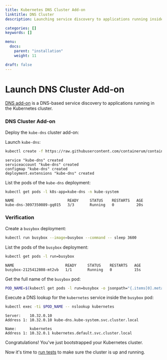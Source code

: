 ```yaml
---
title: Kubernetes DNS Cluster Add-on
linktitle: DNS Cluster
description: Launching service discovery to applications running inside the Kubernetes cluster.

categories: []
keywords: []

menu:
  docs:
    parent: "installation"
    weight: 11

draft: false
---
```


# Launch DNS Cluster Add-on

[DNS add-on](https://kubernetes.io/docs/concepts/services-networking/dns-pod-service/) is a DNS-based service discovery to applications running in the Kubernetes cluster.

### DNS Cluster Add-on

Deploy the `kube-dns` cluster add-on:

Launch `kube-dns`:

```bash
kubectl create -f https://raw.githubusercontent.com/containerum/containerum-docs/develop/content/files/kube-dns.yaml
```

```
service "kube-dns" created
serviceaccount "kube-dns" created
configmap "kube-dns" created
deployment.extensions "kube-dns" created
```

List the pods of the `kube-dns` deployment:

```bash
kubectl get pods -l k8s-app=kube-dns -n kube-system
```

```
NAME                        READY     STATUS    RESTARTS   AGE
kube-dns-3097350089-gq015   3/3       Running   0          20s
```

### Verification

Create a `busybox` deployment:

```bash
kubectl run busybox --image=busybox --command -- sleep 3600
```

List the pods of the `busybox` deployment:

```bash
kubectl get pods -l run=busybox
```

```
NAME                       READY     STATUS    RESTARTS   AGE
busybox-2125412808-mt2vb   1/1       Running   0          15s
```

Get the full name of the `busybox` pod:

```bash
POD_NAME=$(kubectl get pods -l run=busybox -o jsonpath="{.items[0].metadata.name}")
```

Execute a DNS lookup for the `kubernetes` service inside the `busybox` pod:

```bash
kubectl exec -ti $POD_NAME -- nslookup kubernetes
```

```
Server:    10.32.0.10
Address 1: 10.32.0.10 kube-dns.kube-system.svc.cluster.local

Name:      kubernetes
Address 1: 10.32.0.1 kubernetes.default.svc.cluster.local
```

Congratulations! You've just bootstrapped your Kubernetes cluster.

Now it's time to [run tests](/kubernetes/installation/10smoketest) to make sure the cluster is up and running.

